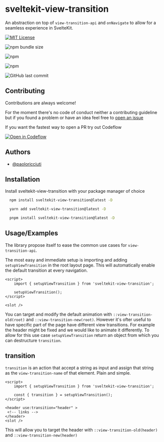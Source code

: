 # sveltekit-view-transition

An abstraction on top of `view-transition-api` and `onNavigate` to allow for a seamless experience in SvelteKit.

[![MIT License](https://img.shields.io/badge/License-MIT-green.svg)](https://choosealicense.com/licenses/mit/)

![npm bundle size](https://img.shields.io/bundlephobia/minzip/sveltekit-view-transition)

![npm](https://img.shields.io/npm/v/sveltekit-view-transition)

![npm](https://img.shields.io/npm/dt/sveltekit-view-transition)

![GitHub last commit](https://img.shields.io/github/last-commit/paoloricciuti/sveltekit-view-transition)

## Contributing

Contributions are always welcome!

For the moment there's no code of conduct neither a contributing guideline but if you found a problem or have an idea feel free to [open an issue](https://github.com/paoloricciuti/sveltekit-view-transition/issues/new)

If you want the fastest way to open a PR try out Codeflow

[![Open in Codeflow](https://developer.stackblitz.com/img/open_in_codeflow.svg)](https://pr.new/paoloricciuti/sveltekit-view-transition/)

## Authors

- [@paoloricciuti](https://www.github.com/paoloricciuti)

## Installation

Install sveltekit-view-transition with your package manager of choice

```bash
  npm install sveltekit-view-transition@latest -D
```

```bash
  yarn add sveltekit-view-transition@latest -D
```

```bash
  pnpm install sveltekit-view-transition@latest -D
```

## Usage/Examples

The library propose itself to ease the common use cases for `view-transition-api`.

The most easy and immediate setup is importing and adding `setupViewTransition` in the root layout page. This will automatically enable the default transition at every navigation.

```svelte
<script>
	import { setupViewTransition } from 'sveltekit-view-transition';

	setupViewTransition();
</script>

<slot />
```

You can target and modify the default animation with `::view-transition-old(root)` and `::view-transition-new(root)`. However it's ofter useful to have specific part of the page have different view transitions. For example the header might be fixed and we would like to animate it differently. To allow for this use case `setupViewTransition` return an object from which you can destructure `transition`.

## transition

`transition` is an action that accept a string as input and assign that string as the `view-transition-name` of that element. Plain and simple.

```svelte
<script>
	import { setupViewTransition } from 'sveltekit-view-transition';

	const { transition } = setupViewTransition();
</script>

<header use:transition="header" >
 <!-- links -->
</header>
<slot />
```

This will allow you to target the header with `::view-transition-old(header)` and `::view-transition-new(header)`

